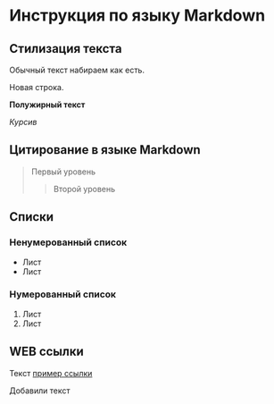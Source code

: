 # Инструкция по языку Markdown

## Стилизация текста

Обычный текст набираем как есть.

Новая строка.

**Полужирный текст**

_Курсив_

## Цитирование в языке Markdown

> Первый уровень
>
> > Второй уровень

## Списки

### Ненумерованный список

- Лист
- Лист

### Нумерованный список

1. Лист
2. Лист

## WEB ссылки

Текст [пример ссылки](http.example.com 'Всплывающая подсказка')

Добавили текст
